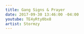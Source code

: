 ```yaml
---
title: Gang Signs & Prayer
date: 2017-09-30 13:46:00 -04:00
youtube: TE4yRty0bx8
artist: Stormzy
---
```



